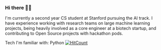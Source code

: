 ### Hi there 👋🏽

I'm currently a second year CS student at Stanford pursuing the AI track. I have experience working with research teams on large machine learning projects, being heavily involved as a core engineer at a biotech startup, and contributing to Open Source projects with hackathon pods. 

Tech I'm familiar with: 
Python 
[![HitCount](http://hits.dwyl.com/kanand77/kanand77githubio.svg)](http://hits.dwyl.com/kanand77/kanand77githubio)


<!--
**kanand77/kanand77** is a ✨ _special_ ✨ repository because its `README.md` (this file) appears on your GitHub profile.

Here are some ideas to get you started:

- 🔭 I’m currently working on ...
- 🌱 I’m currently learning ...
- 👯 I’m looking to collaborate on ...
- 🤔 I’m looking for help with ...
- 💬 Ask me about ...
- 📫 How to reach me: ...
- 😄 Pronouns: ...
- ⚡ Fun fact: ...
-->
